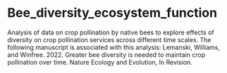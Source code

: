 # Bee_diversity_ecosystem_function
Analysis of data on crop pollination by native bees to explore effects of diversity on crop pollination services across different time scales. The following manuscript is associated with this analysis: Lemanski, Williams, and Winfree. 2022. Greater bee diversity is needed to maintain crop pollination over time. Nature Ecology and Evolution, In Revision.
